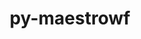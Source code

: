 ---
title: "py-maestrowf"
layout: cache
categories: [package, develop]
meta: {"versions": ["1.1.7dev0", "1.1.8"], "compilers": ["gcc@=7.5.0"], "oss": ["ubuntu18.04"], "platforms": ["linux"], "targets": ["x86_64", "x86_64_v3"], "stacks": ["radiuss", "root"], "num_specs": 101, "num_specs_by_stack": {"radiuss": 101, "root": 101}}
spec_details: [{"hash": "36kmv4z5hxsffrk4uzkssqdb6clzkiin", "compiler": "gcc@=7.5.0", "versions": ["1.1.7dev0"], "os": "ubuntu18.04", "platform": "linux", "target": "x86_64", "variants": [], "stacks": ["radiuss", "root"], "size": "-", "tarball": "https://binaries.spack.io/develop/build_cache/linux-ubuntu18.04-x86_64/gcc-7.5.0/py-maestrowf-1.1.7dev0/linux-ubuntu18.04-x86_64-gcc-7.5.0-py-maestrowf-1.1.7dev0-36kmv4z5hxsffrk4uzkssqdb6clzkiin.spack"}, {"hash": "2nasxor37c6edmbygbiit7f65bsb6zyd", "compiler": "gcc@=7.5.0", "versions": ["1.1.7dev0"], "os": "ubuntu18.04", "platform": "linux", "target": "x86_64", "variants": [], "stacks": ["radiuss", "root"], "size": "-", "tarball": "https://binaries.spack.io/develop/build_cache/linux-ubuntu18.04-x86_64/gcc-7.5.0/py-maestrowf-1.1.7dev0/linux-ubuntu18.04-x86_64-gcc-7.5.0-py-maestrowf-1.1.7dev0-2nasxor37c6edmbygbiit7f65bsb6zyd.spack"}, {"hash": "capixd24ni2lcvjnve5slt2udagc2vso", "compiler": "gcc@=7.5.0", "versions": ["1.1.7dev0"], "os": "ubuntu18.04", "platform": "linux", "target": "x86_64", "variants": [], "stacks": ["radiuss", "root"], "size": "-", "tarball": "https://binaries.spack.io/develop/build_cache/linux-ubuntu18.04-x86_64/gcc-7.5.0/py-maestrowf-1.1.7dev0/linux-ubuntu18.04-x86_64-gcc-7.5.0-py-maestrowf-1.1.7dev0-capixd24ni2lcvjnve5slt2udagc2vso.spack"}, {"hash": "6h7g2zfzfdrwrhvvhyjtff7vv2aosjvt", "compiler": "gcc@=7.5.0", "versions": ["1.1.7dev0"], "os": "ubuntu18.04", "platform": "linux", "target": "x86_64", "variants": [], "stacks": ["radiuss", "root"], "size": "-", "tarball": "https://binaries.spack.io/develop/build_cache/linux-ubuntu18.04-x86_64/gcc-7.5.0/py-maestrowf-1.1.7dev0/linux-ubuntu18.04-x86_64-gcc-7.5.0-py-maestrowf-1.1.7dev0-6h7g2zfzfdrwrhvvhyjtff7vv2aosjvt.spack"}, {"hash": "2zgvcscga62vhouri7bqjfbj5ox5cd3g", "compiler": "gcc@=7.5.0", "versions": ["1.1.8"], "os": "ubuntu18.04", "platform": "linux", "target": "x86_64", "variants": [], "stacks": ["radiuss", "root"], "size": "-", "tarball": "https://binaries.spack.io/develop/build_cache/linux-ubuntu18.04-x86_64/gcc-7.5.0/py-maestrowf-1.1.8/linux-ubuntu18.04-x86_64-gcc-7.5.0-py-maestrowf-1.1.8-2zgvcscga62vhouri7bqjfbj5ox5cd3g.spack"}, {"hash": "5dptktv553e5nyc7y4h2u2263isahjkq", "compiler": "gcc@=7.5.0", "versions": ["1.1.7dev0"], "os": "ubuntu18.04", "platform": "linux", "target": "x86_64", "variants": [], "stacks": ["radiuss", "root"], "size": "-", "tarball": "https://binaries.spack.io/develop/build_cache/linux-ubuntu18.04-x86_64/gcc-7.5.0/py-maestrowf-1.1.7dev0/linux-ubuntu18.04-x86_64-gcc-7.5.0-py-maestrowf-1.1.7dev0-5dptktv553e5nyc7y4h2u2263isahjkq.spack"}, {"hash": "wjfngikmmaljfd2yw37kscs3qettk3pe", "compiler": "gcc@=7.5.0", "versions": ["1.1.7dev0"], "os": "ubuntu18.04", "platform": "linux", "target": "x86_64", "variants": [], "stacks": ["radiuss", "root"], "size": "-", "tarball": "https://binaries.spack.io/develop/build_cache/linux-ubuntu18.04-x86_64/gcc-7.5.0/py-maestrowf-1.1.7dev0/linux-ubuntu18.04-x86_64-gcc-7.5.0-py-maestrowf-1.1.7dev0-wjfngikmmaljfd2yw37kscs3qettk3pe.spack"}, {"hash": "7tx76avdt5lhxmnvdy2ful3niil4r4uv", "compiler": "gcc@=7.5.0", "versions": ["1.1.8"], "os": "ubuntu18.04", "platform": "linux", "target": "x86_64", "variants": ["build_system=python_pip"], "stacks": ["radiuss", "root"], "size": "-", "tarball": "https://binaries.spack.io/develop/build_cache/linux-ubuntu18.04-x86_64/gcc-7.5.0/py-maestrowf-1.1.8/linux-ubuntu18.04-x86_64-gcc-7.5.0-py-maestrowf-1.1.8-7tx76avdt5lhxmnvdy2ful3niil4r4uv.spack"}, {"hash": "zvynqtikkmrwcmxe2zq2nnmcjuhbplsb", "compiler": "gcc@=7.5.0", "versions": ["1.1.8"], "os": "ubuntu18.04", "platform": "linux", "target": "x86_64", "variants": [], "stacks": ["radiuss", "root"], "size": "-", "tarball": "https://binaries.spack.io/develop/build_cache/linux-ubuntu18.04-x86_64/gcc-7.5.0/py-maestrowf-1.1.8/linux-ubuntu18.04-x86_64-gcc-7.5.0-py-maestrowf-1.1.8-zvynqtikkmrwcmxe2zq2nnmcjuhbplsb.spack"}, {"hash": "47hh3pkgqagyskf43x5bn72p45rgvhu6", "compiler": "gcc@=7.5.0", "versions": ["1.1.7dev0"], "os": "ubuntu18.04", "platform": "linux", "target": "x86_64", "variants": [], "stacks": ["radiuss", "root"], "size": "-", "tarball": "https://binaries.spack.io/develop/build_cache/linux-ubuntu18.04-x86_64/gcc-7.5.0/py-maestrowf-1.1.7dev0/linux-ubuntu18.04-x86_64-gcc-7.5.0-py-maestrowf-1.1.7dev0-47hh3pkgqagyskf43x5bn72p45rgvhu6.spack"}, {"hash": "5wpq5a7xca4bmcgyzi4inma4ifr5q6do", "compiler": "gcc@=7.5.0", "versions": ["1.1.7dev0"], "os": "ubuntu18.04", "platform": "linux", "target": "x86_64", "variants": [], "stacks": ["radiuss", "root"], "size": "-", "tarball": "https://binaries.spack.io/develop/build_cache/linux-ubuntu18.04-x86_64/gcc-7.5.0/py-maestrowf-1.1.7dev0/linux-ubuntu18.04-x86_64-gcc-7.5.0-py-maestrowf-1.1.7dev0-5wpq5a7xca4bmcgyzi4inma4ifr5q6do.spack"}, {"hash": "acadouiipmju7ylqrgtjkc7st223h462", "compiler": "gcc@=7.5.0", "versions": ["1.1.7dev0"], "os": "ubuntu18.04", "platform": "linux", "target": "x86_64", "variants": [], "stacks": ["radiuss", "root"], "size": "-", "tarball": "https://binaries.spack.io/develop/build_cache/linux-ubuntu18.04-x86_64/gcc-7.5.0/py-maestrowf-1.1.7dev0/linux-ubuntu18.04-x86_64-gcc-7.5.0-py-maestrowf-1.1.7dev0-acadouiipmju7ylqrgtjkc7st223h462.spack"}, {"hash": "bb4db3lkmfoqbxornrbdyaliovnk7qpo", "compiler": "gcc@=7.5.0", "versions": ["1.1.7dev0"], "os": "ubuntu18.04", "platform": "linux", "target": "x86_64", "variants": [], "stacks": ["radiuss", "root"], "size": "-", "tarball": "https://binaries.spack.io/develop/build_cache/linux-ubuntu18.04-x86_64/gcc-7.5.0/py-maestrowf-1.1.7dev0/linux-ubuntu18.04-x86_64-gcc-7.5.0-py-maestrowf-1.1.7dev0-bb4db3lkmfoqbxornrbdyaliovnk7qpo.spack"}, {"hash": "p4wvxqtos4js2ffx6tc6w4gyjel23cxn", "compiler": "gcc@=7.5.0", "versions": ["1.1.7dev0"], "os": "ubuntu18.04", "platform": "linux", "target": "x86_64", "variants": [], "stacks": ["radiuss", "root"], "size": "-", "tarball": "https://binaries.spack.io/develop/build_cache/linux-ubuntu18.04-x86_64/gcc-7.5.0/py-maestrowf-1.1.7dev0/linux-ubuntu18.04-x86_64-gcc-7.5.0-py-maestrowf-1.1.7dev0-p4wvxqtos4js2ffx6tc6w4gyjel23cxn.spack"}, {"hash": "b54kv6xantba6n6v56i2gwiwejgsgcyq", "compiler": "gcc@=7.5.0", "versions": ["1.1.7dev0"], "os": "ubuntu18.04", "platform": "linux", "target": "x86_64", "variants": [], "stacks": ["radiuss", "root"], "size": "-", "tarball": "https://binaries.spack.io/develop/build_cache/linux-ubuntu18.04-x86_64/gcc-7.5.0/py-maestrowf-1.1.7dev0/linux-ubuntu18.04-x86_64-gcc-7.5.0-py-maestrowf-1.1.7dev0-b54kv6xantba6n6v56i2gwiwejgsgcyq.spack"}, {"hash": "ehnaub5edrirszqdln4nxurphfextwnt", "compiler": "gcc@=7.5.0", "versions": ["1.1.7dev0"], "os": "ubuntu18.04", "platform": "linux", "target": "x86_64", "variants": [], "stacks": ["radiuss", "root"], "size": "-", "tarball": "https://binaries.spack.io/develop/build_cache/linux-ubuntu18.04-x86_64/gcc-7.5.0/py-maestrowf-1.1.7dev0/linux-ubuntu18.04-x86_64-gcc-7.5.0-py-maestrowf-1.1.7dev0-ehnaub5edrirszqdln4nxurphfextwnt.spack"}, {"hash": "t3xnuenv5ym2nv2wmqwo7r7lcsmsqdpr", "compiler": "gcc@=7.5.0", "versions": ["1.1.7dev0"], "os": "ubuntu18.04", "platform": "linux", "target": "x86_64", "variants": [], "stacks": ["radiuss", "root"], "size": "-", "tarball": "https://binaries.spack.io/develop/build_cache/linux-ubuntu18.04-x86_64/gcc-7.5.0/py-maestrowf-1.1.7dev0/linux-ubuntu18.04-x86_64-gcc-7.5.0-py-maestrowf-1.1.7dev0-t3xnuenv5ym2nv2wmqwo7r7lcsmsqdpr.spack"}, {"hash": "3twhrey2h4kslaudmlyndktui4k2cdpx", "compiler": "gcc@=7.5.0", "versions": ["1.1.7dev0"], "os": "ubuntu18.04", "platform": "linux", "target": "x86_64", "variants": [], "stacks": ["radiuss", "root"], "size": "-", "tarball": "https://binaries.spack.io/develop/build_cache/linux-ubuntu18.04-x86_64/gcc-7.5.0/py-maestrowf-1.1.7dev0/linux-ubuntu18.04-x86_64-gcc-7.5.0-py-maestrowf-1.1.7dev0-3twhrey2h4kslaudmlyndktui4k2cdpx.spack"}, {"hash": "wta4zpznycwluvw636xyqbnaulsw3mbn", "compiler": "gcc@=7.5.0", "versions": ["1.1.7dev0"], "os": "ubuntu18.04", "platform": "linux", "target": "x86_64", "variants": [], "stacks": ["radiuss", "root"], "size": "-", "tarball": "https://binaries.spack.io/develop/build_cache/linux-ubuntu18.04-x86_64/gcc-7.5.0/py-maestrowf-1.1.7dev0/linux-ubuntu18.04-x86_64-gcc-7.5.0-py-maestrowf-1.1.7dev0-wta4zpznycwluvw636xyqbnaulsw3mbn.spack"}, {"hash": "d6nouzacj4zpfieun2mk76qogn3phffy", "compiler": "gcc@=7.5.0", "versions": ["1.1.7dev0"], "os": "ubuntu18.04", "platform": "linux", "target": "x86_64", "variants": [], "stacks": ["radiuss", "root"], "size": "-", "tarball": "https://binaries.spack.io/develop/build_cache/linux-ubuntu18.04-x86_64/gcc-7.5.0/py-maestrowf-1.1.7dev0/linux-ubuntu18.04-x86_64-gcc-7.5.0-py-maestrowf-1.1.7dev0-d6nouzacj4zpfieun2mk76qogn3phffy.spack"}, {"hash": "ty65bey7xcbqsoo5nl4ddutx355bgihn", "compiler": "gcc@=7.5.0", "versions": ["1.1.7dev0"], "os": "ubuntu18.04", "platform": "linux", "target": "x86_64", "variants": [], "stacks": ["radiuss", "root"], "size": "-", "tarball": "https://binaries.spack.io/develop/build_cache/linux-ubuntu18.04-x86_64/gcc-7.5.0/py-maestrowf-1.1.7dev0/linux-ubuntu18.04-x86_64-gcc-7.5.0-py-maestrowf-1.1.7dev0-ty65bey7xcbqsoo5nl4ddutx355bgihn.spack"}, {"hash": "i6vjjbc2bicr52q6kh2rdzolqvvqbfvm", "compiler": "gcc@=7.5.0", "versions": ["1.1.7dev0"], "os": "ubuntu18.04", "platform": "linux", "target": "x86_64", "variants": [], "stacks": ["radiuss", "root"], "size": "-", "tarball": "https://binaries.spack.io/develop/build_cache/linux-ubuntu18.04-x86_64/gcc-7.5.0/py-maestrowf-1.1.7dev0/linux-ubuntu18.04-x86_64-gcc-7.5.0-py-maestrowf-1.1.7dev0-i6vjjbc2bicr52q6kh2rdzolqvvqbfvm.spack"}, {"hash": "tkpogp4dhkl7nif2dxjigcix3qmuhcfy", "compiler": "gcc@=7.5.0", "versions": ["1.1.7dev0"], "os": "ubuntu18.04", "platform": "linux", "target": "x86_64", "variants": ["build_system=python_pip"], "stacks": ["radiuss", "root"], "size": "-", "tarball": "https://binaries.spack.io/develop/build_cache/linux-ubuntu18.04-x86_64/gcc-7.5.0/py-maestrowf-1.1.7dev0/linux-ubuntu18.04-x86_64-gcc-7.5.0-py-maestrowf-1.1.7dev0-tkpogp4dhkl7nif2dxjigcix3qmuhcfy.spack"}, {"hash": "k4na3ds4okqswj6fba2n5mpe7jmbyxwk", "compiler": "gcc@=7.5.0", "versions": ["1.1.7dev0"], "os": "ubuntu18.04", "platform": "linux", "target": "x86_64", "variants": [], "stacks": ["radiuss", "root"], "size": "-", "tarball": "https://binaries.spack.io/develop/build_cache/linux-ubuntu18.04-x86_64/gcc-7.5.0/py-maestrowf-1.1.7dev0/linux-ubuntu18.04-x86_64-gcc-7.5.0-py-maestrowf-1.1.7dev0-k4na3ds4okqswj6fba2n5mpe7jmbyxwk.spack"}, {"hash": "gzsxct2nhy77jrl7yrrm3hywwyd42a36", "compiler": "gcc@=7.5.0", "versions": ["1.1.7dev0"], "os": "ubuntu18.04", "platform": "linux", "target": "x86_64", "variants": ["build_system=python_pip"], "stacks": ["radiuss", "root"], "size": "-", "tarball": "https://binaries.spack.io/develop/build_cache/linux-ubuntu18.04-x86_64/gcc-7.5.0/py-maestrowf-1.1.7dev0/linux-ubuntu18.04-x86_64-gcc-7.5.0-py-maestrowf-1.1.7dev0-gzsxct2nhy77jrl7yrrm3hywwyd42a36.spack"}, {"hash": "t4mz6ndctyliukoj4vmxnskrzgoyvj7i", "compiler": "gcc@=7.5.0", "versions": ["1.1.7dev0"], "os": "ubuntu18.04", "platform": "linux", "target": "x86_64", "variants": ["build_system=python_pip"], "stacks": ["radiuss", "root"], "size": "-", "tarball": "https://binaries.spack.io/develop/build_cache/linux-ubuntu18.04-x86_64/gcc-7.5.0/py-maestrowf-1.1.7dev0/linux-ubuntu18.04-x86_64-gcc-7.5.0-py-maestrowf-1.1.7dev0-t4mz6ndctyliukoj4vmxnskrzgoyvj7i.spack"}, {"hash": "dujad7cwwk4ac4znquadqyrinndhachp", "compiler": "gcc@=7.5.0", "versions": ["1.1.7dev0"], "os": "ubuntu18.04", "platform": "linux", "target": "x86_64", "variants": [], "stacks": ["radiuss", "root"], "size": "-", "tarball": "https://binaries.spack.io/develop/build_cache/linux-ubuntu18.04-x86_64/gcc-7.5.0/py-maestrowf-1.1.7dev0/linux-ubuntu18.04-x86_64-gcc-7.5.0-py-maestrowf-1.1.7dev0-dujad7cwwk4ac4znquadqyrinndhachp.spack"}, {"hash": "lx7evvbf6tm6rybsarqgd27ftjlf7s6v", "compiler": "gcc@=7.5.0", "versions": ["1.1.7dev0"], "os": "ubuntu18.04", "platform": "linux", "target": "x86_64", "variants": [], "stacks": ["radiuss", "root"], "size": "-", "tarball": "https://binaries.spack.io/develop/build_cache/linux-ubuntu18.04-x86_64/gcc-7.5.0/py-maestrowf-1.1.7dev0/linux-ubuntu18.04-x86_64-gcc-7.5.0-py-maestrowf-1.1.7dev0-lx7evvbf6tm6rybsarqgd27ftjlf7s6v.spack"}, {"hash": "v7p4aq6yeoxy3tg7a4xdbhnwsa2yd4uo", "compiler": "gcc@=7.5.0", "versions": ["1.1.7dev0"], "os": "ubuntu18.04", "platform": "linux", "target": "x86_64", "variants": [], "stacks": ["radiuss", "root"], "size": "-", "tarball": "https://binaries.spack.io/develop/build_cache/linux-ubuntu18.04-x86_64/gcc-7.5.0/py-maestrowf-1.1.7dev0/linux-ubuntu18.04-x86_64-gcc-7.5.0-py-maestrowf-1.1.7dev0-v7p4aq6yeoxy3tg7a4xdbhnwsa2yd4uo.spack"}, {"hash": "ftcratlvf6ilnrlydkkyvd54bs3tc4n3", "compiler": "gcc@=7.5.0", "versions": ["1.1.7dev0"], "os": "ubuntu18.04", "platform": "linux", "target": "x86_64", "variants": [], "stacks": ["radiuss", "root"], "size": "-", "tarball": "https://binaries.spack.io/develop/build_cache/linux-ubuntu18.04-x86_64/gcc-7.5.0/py-maestrowf-1.1.7dev0/linux-ubuntu18.04-x86_64-gcc-7.5.0-py-maestrowf-1.1.7dev0-ftcratlvf6ilnrlydkkyvd54bs3tc4n3.spack"}, {"hash": "sswn2tdi7glnkpxy6qfv3wuogbrys2ub", "compiler": "gcc@=7.5.0", "versions": ["1.1.7dev0"], "os": "ubuntu18.04", "platform": "linux", "target": "x86_64", "variants": [], "stacks": ["radiuss", "root"], "size": "-", "tarball": "https://binaries.spack.io/develop/build_cache/linux-ubuntu18.04-x86_64/gcc-7.5.0/py-maestrowf-1.1.7dev0/linux-ubuntu18.04-x86_64-gcc-7.5.0-py-maestrowf-1.1.7dev0-sswn2tdi7glnkpxy6qfv3wuogbrys2ub.spack"}, {"hash": "ld62iklzq7xeylx2fmwostig6rjep2jg", "compiler": "gcc@=7.5.0", "versions": ["1.1.7dev0"], "os": "ubuntu18.04", "platform": "linux", "target": "x86_64", "variants": [], "stacks": ["radiuss", "root"], "size": "-", "tarball": "https://binaries.spack.io/develop/build_cache/linux-ubuntu18.04-x86_64/gcc-7.5.0/py-maestrowf-1.1.7dev0/linux-ubuntu18.04-x86_64-gcc-7.5.0-py-maestrowf-1.1.7dev0-ld62iklzq7xeylx2fmwostig6rjep2jg.spack"}, {"hash": "2ijreu2pig767qdddegdfj3iko7mjsuj", "compiler": "gcc@=7.5.0", "versions": ["1.1.8"], "os": "ubuntu18.04", "platform": "linux", "target": "x86_64", "variants": [], "stacks": ["radiuss", "root"], "size": "-", "tarball": "https://binaries.spack.io/develop/build_cache/linux-ubuntu18.04-x86_64/gcc-7.5.0/py-maestrowf-1.1.8/linux-ubuntu18.04-x86_64-gcc-7.5.0-py-maestrowf-1.1.8-2ijreu2pig767qdddegdfj3iko7mjsuj.spack"}, {"hash": "hlhtm46xkrlvn7gcfo4ke6h24smwwusk", "compiler": "gcc@=7.5.0", "versions": ["1.1.7dev0"], "os": "ubuntu18.04", "platform": "linux", "target": "x86_64", "variants": [], "stacks": ["radiuss", "root"], "size": "-", "tarball": "https://binaries.spack.io/develop/build_cache/linux-ubuntu18.04-x86_64/gcc-7.5.0/py-maestrowf-1.1.7dev0/linux-ubuntu18.04-x86_64-gcc-7.5.0-py-maestrowf-1.1.7dev0-hlhtm46xkrlvn7gcfo4ke6h24smwwusk.spack"}, {"hash": "yatwozlqqhflclwc2c6rukncllvqa57e", "compiler": "gcc@=7.5.0", "versions": ["1.1.7dev0"], "os": "ubuntu18.04", "platform": "linux", "target": "x86_64", "variants": [], "stacks": ["radiuss", "root"], "size": "-", "tarball": "https://binaries.spack.io/develop/build_cache/linux-ubuntu18.04-x86_64/gcc-7.5.0/py-maestrowf-1.1.7dev0/linux-ubuntu18.04-x86_64-gcc-7.5.0-py-maestrowf-1.1.7dev0-yatwozlqqhflclwc2c6rukncllvqa57e.spack"}, {"hash": "fgwyo7ki2cqs2koqx5ylfcwaokyv7r3e", "compiler": "gcc@=7.5.0", "versions": ["1.1.7dev0"], "os": "ubuntu18.04", "platform": "linux", "target": "x86_64", "variants": [], "stacks": ["radiuss", "root"], "size": "-", "tarball": "https://binaries.spack.io/develop/build_cache/linux-ubuntu18.04-x86_64/gcc-7.5.0/py-maestrowf-1.1.7dev0/linux-ubuntu18.04-x86_64-gcc-7.5.0-py-maestrowf-1.1.7dev0-fgwyo7ki2cqs2koqx5ylfcwaokyv7r3e.spack"}, {"hash": "2tvhi3cwrfmizujef5anesgp754aosum", "compiler": "gcc@=7.5.0", "versions": ["1.1.8"], "os": "ubuntu18.04", "platform": "linux", "target": "x86_64", "variants": [], "stacks": ["radiuss", "root"], "size": "-", "tarball": "https://binaries.spack.io/develop/build_cache/linux-ubuntu18.04-x86_64/gcc-7.5.0/py-maestrowf-1.1.8/linux-ubuntu18.04-x86_64-gcc-7.5.0-py-maestrowf-1.1.8-2tvhi3cwrfmizujef5anesgp754aosum.spack"}, {"hash": "pnczscshzhdbz5herx6gkdmofbuq3dlc", "compiler": "gcc@=7.5.0", "versions": ["1.1.7dev0"], "os": "ubuntu18.04", "platform": "linux", "target": "x86_64", "variants": [], "stacks": ["radiuss", "root"], "size": "-", "tarball": "https://binaries.spack.io/develop/build_cache/linux-ubuntu18.04-x86_64/gcc-7.5.0/py-maestrowf-1.1.7dev0/linux-ubuntu18.04-x86_64-gcc-7.5.0-py-maestrowf-1.1.7dev0-pnczscshzhdbz5herx6gkdmofbuq3dlc.spack"}, {"hash": "2xtho7miad4aljk5v46nj6ea43n4ewss", "compiler": "gcc@=7.5.0", "versions": ["1.1.8"], "os": "ubuntu18.04", "platform": "linux", "target": "x86_64", "variants": [], "stacks": ["radiuss", "root"], "size": "-", "tarball": "https://binaries.spack.io/develop/build_cache/linux-ubuntu18.04-x86_64/gcc-7.5.0/py-maestrowf-1.1.8/linux-ubuntu18.04-x86_64-gcc-7.5.0-py-maestrowf-1.1.8-2xtho7miad4aljk5v46nj6ea43n4ewss.spack"}, {"hash": "kvmuqgfdo5zy74z2g7bjyavzjnizyjl2", "compiler": "gcc@=7.5.0", "versions": ["1.1.7dev0"], "os": "ubuntu18.04", "platform": "linux", "target": "x86_64", "variants": ["build_system=python_pip"], "stacks": ["radiuss", "root"], "size": "-", "tarball": "https://binaries.spack.io/develop/build_cache/linux-ubuntu18.04-x86_64/gcc-7.5.0/py-maestrowf-1.1.7dev0/linux-ubuntu18.04-x86_64-gcc-7.5.0-py-maestrowf-1.1.7dev0-kvmuqgfdo5zy74z2g7bjyavzjnizyjl2.spack"}, {"hash": "u7iszrwme7aa6ape3ovnqswsroissbzp", "compiler": "gcc@=7.5.0", "versions": ["1.1.7dev0"], "os": "ubuntu18.04", "platform": "linux", "target": "x86_64", "variants": ["build_system=python_pip"], "stacks": ["radiuss", "root"], "size": "-", "tarball": "https://binaries.spack.io/develop/build_cache/linux-ubuntu18.04-x86_64/gcc-7.5.0/py-maestrowf-1.1.7dev0/linux-ubuntu18.04-x86_64-gcc-7.5.0-py-maestrowf-1.1.7dev0-u7iszrwme7aa6ape3ovnqswsroissbzp.spack"}, {"hash": "jdxqrv6rxsewidfvnpfmpq5ekar76bfj", "compiler": "gcc@=7.5.0", "versions": ["1.1.7dev0"], "os": "ubuntu18.04", "platform": "linux", "target": "x86_64", "variants": ["build_system=python_pip"], "stacks": ["radiuss", "root"], "size": "-", "tarball": "https://binaries.spack.io/develop/build_cache/linux-ubuntu18.04-x86_64/gcc-7.5.0/py-maestrowf-1.1.7dev0/linux-ubuntu18.04-x86_64-gcc-7.5.0-py-maestrowf-1.1.7dev0-jdxqrv6rxsewidfvnpfmpq5ekar76bfj.spack"}, {"hash": "6lydfjklf22v64fsyofvmwhpi6g5wi5e", "compiler": "gcc@=7.5.0", "versions": ["1.1.8"], "os": "ubuntu18.04", "platform": "linux", "target": "x86_64", "variants": [], "stacks": ["radiuss", "root"], "size": "-", "tarball": "https://binaries.spack.io/develop/build_cache/linux-ubuntu18.04-x86_64/gcc-7.5.0/py-maestrowf-1.1.8/linux-ubuntu18.04-x86_64-gcc-7.5.0-py-maestrowf-1.1.8-6lydfjklf22v64fsyofvmwhpi6g5wi5e.spack"}, {"hash": "ntmcrpiar3tzuhwddku7zztkgpglsfuq", "compiler": "gcc@=7.5.0", "versions": ["1.1.7dev0"], "os": "ubuntu18.04", "platform": "linux", "target": "x86_64", "variants": [], "stacks": ["radiuss", "root"], "size": "-", "tarball": "https://binaries.spack.io/develop/build_cache/linux-ubuntu18.04-x86_64/gcc-7.5.0/py-maestrowf-1.1.7dev0/linux-ubuntu18.04-x86_64-gcc-7.5.0-py-maestrowf-1.1.7dev0-ntmcrpiar3tzuhwddku7zztkgpglsfuq.spack"}, {"hash": "oo5tuewwuha44guuf4c57hzzjypbvorl", "compiler": "gcc@=7.5.0", "versions": ["1.1.7dev0"], "os": "ubuntu18.04", "platform": "linux", "target": "x86_64", "variants": [], "stacks": ["radiuss", "root"], "size": "-", "tarball": "https://binaries.spack.io/develop/build_cache/linux-ubuntu18.04-x86_64/gcc-7.5.0/py-maestrowf-1.1.7dev0/linux-ubuntu18.04-x86_64-gcc-7.5.0-py-maestrowf-1.1.7dev0-oo5tuewwuha44guuf4c57hzzjypbvorl.spack"}, {"hash": "qcvtq6375owrov6uwka4xoqnstf3ligg", "compiler": "gcc@=7.5.0", "versions": ["1.1.8"], "os": "ubuntu18.04", "platform": "linux", "target": "x86_64", "variants": [], "stacks": ["radiuss", "root"], "size": "-", "tarball": "https://binaries.spack.io/develop/build_cache/linux-ubuntu18.04-x86_64/gcc-7.5.0/py-maestrowf-1.1.8/linux-ubuntu18.04-x86_64-gcc-7.5.0-py-maestrowf-1.1.8-qcvtq6375owrov6uwka4xoqnstf3ligg.spack"}, {"hash": "rqazlrrugczh4x3izocm2wylzapn3n6n", "compiler": "gcc@=7.5.0", "versions": ["1.1.8"], "os": "ubuntu18.04", "platform": "linux", "target": "x86_64", "variants": [], "stacks": ["radiuss", "root"], "size": "-", "tarball": "https://binaries.spack.io/develop/build_cache/linux-ubuntu18.04-x86_64/gcc-7.5.0/py-maestrowf-1.1.8/linux-ubuntu18.04-x86_64-gcc-7.5.0-py-maestrowf-1.1.8-rqazlrrugczh4x3izocm2wylzapn3n6n.spack"}, {"hash": "3qcrmrc6m3tzmf6nr5gg4zfeoe3ifqwr", "compiler": "gcc@=7.5.0", "versions": ["1.1.8"], "os": "ubuntu18.04", "platform": "linux", "target": "x86_64", "variants": [], "stacks": ["radiuss", "root"], "size": "-", "tarball": "https://binaries.spack.io/develop/build_cache/linux-ubuntu18.04-x86_64/gcc-7.5.0/py-maestrowf-1.1.8/linux-ubuntu18.04-x86_64-gcc-7.5.0-py-maestrowf-1.1.8-3qcrmrc6m3tzmf6nr5gg4zfeoe3ifqwr.spack"}, {"hash": "wvbizpbx6jram72mgf4rjtfa6ifwompy", "compiler": "gcc@=7.5.0", "versions": ["1.1.7dev0"], "os": "ubuntu18.04", "platform": "linux", "target": "x86_64", "variants": [], "stacks": ["radiuss", "root"], "size": "-", "tarball": "https://binaries.spack.io/develop/build_cache/linux-ubuntu18.04-x86_64/gcc-7.5.0/py-maestrowf-1.1.7dev0/linux-ubuntu18.04-x86_64-gcc-7.5.0-py-maestrowf-1.1.7dev0-wvbizpbx6jram72mgf4rjtfa6ifwompy.spack"}, {"hash": "ynotkwtwqifnuuvgc4n22g6wbzvvvmxa", "compiler": "gcc@=7.5.0", "versions": ["1.1.8"], "os": "ubuntu18.04", "platform": "linux", "target": "x86_64", "variants": [], "stacks": ["radiuss", "root"], "size": "-", "tarball": "https://binaries.spack.io/develop/build_cache/linux-ubuntu18.04-x86_64/gcc-7.5.0/py-maestrowf-1.1.8/linux-ubuntu18.04-x86_64-gcc-7.5.0-py-maestrowf-1.1.8-ynotkwtwqifnuuvgc4n22g6wbzvvvmxa.spack"}, {"hash": "ah4gesry3qqspplm76yyq2puzkxuer6e", "compiler": "gcc@=7.5.0", "versions": ["1.1.8"], "os": "ubuntu18.04", "platform": "linux", "target": "x86_64", "variants": [], "stacks": ["radiuss", "root"], "size": "-", "tarball": "https://binaries.spack.io/develop/build_cache/linux-ubuntu18.04-x86_64/gcc-7.5.0/py-maestrowf-1.1.8/linux-ubuntu18.04-x86_64-gcc-7.5.0-py-maestrowf-1.1.8-ah4gesry3qqspplm76yyq2puzkxuer6e.spack"}, {"hash": "7djvgdope7atmnlqnxb2obva6u556y4r", "compiler": "gcc@=7.5.0", "versions": ["1.1.8"], "os": "ubuntu18.04", "platform": "linux", "target": "x86_64", "variants": [], "stacks": ["radiuss", "root"], "size": "-", "tarball": "https://binaries.spack.io/develop/build_cache/linux-ubuntu18.04-x86_64/gcc-7.5.0/py-maestrowf-1.1.8/linux-ubuntu18.04-x86_64-gcc-7.5.0-py-maestrowf-1.1.8-7djvgdope7atmnlqnxb2obva6u556y4r.spack"}, {"hash": "i3mk6hlxqycboivajje4rh55mmmpqzgh", "compiler": "gcc@=7.5.0", "versions": ["1.1.8"], "os": "ubuntu18.04", "platform": "linux", "target": "x86_64", "variants": [], "stacks": ["radiuss", "root"], "size": "-", "tarball": "https://binaries.spack.io/develop/build_cache/linux-ubuntu18.04-x86_64/gcc-7.5.0/py-maestrowf-1.1.8/linux-ubuntu18.04-x86_64-gcc-7.5.0-py-maestrowf-1.1.8-i3mk6hlxqycboivajje4rh55mmmpqzgh.spack"}, {"hash": "w42mrrkckv44rl5w3jtm27vpjxebpxa3", "compiler": "gcc@=7.5.0", "versions": ["1.1.8"], "os": "ubuntu18.04", "platform": "linux", "target": "x86_64", "variants": [], "stacks": ["radiuss", "root"], "size": "-", "tarball": "https://binaries.spack.io/develop/build_cache/linux-ubuntu18.04-x86_64/gcc-7.5.0/py-maestrowf-1.1.8/linux-ubuntu18.04-x86_64-gcc-7.5.0-py-maestrowf-1.1.8-w42mrrkckv44rl5w3jtm27vpjxebpxa3.spack"}, {"hash": "bymvlcb76oxrpfysp4adxcq2dvv7acen", "compiler": "gcc@=7.5.0", "versions": ["1.1.8"], "os": "ubuntu18.04", "platform": "linux", "target": "x86_64", "variants": [], "stacks": ["radiuss", "root"], "size": "-", "tarball": "https://binaries.spack.io/develop/build_cache/linux-ubuntu18.04-x86_64/gcc-7.5.0/py-maestrowf-1.1.8/linux-ubuntu18.04-x86_64-gcc-7.5.0-py-maestrowf-1.1.8-bymvlcb76oxrpfysp4adxcq2dvv7acen.spack"}, {"hash": "qnqky4agoq6txpuoyfc37ncb6dekqt2f", "compiler": "gcc@=7.5.0", "versions": ["1.1.8"], "os": "ubuntu18.04", "platform": "linux", "target": "x86_64", "variants": [], "stacks": ["radiuss", "root"], "size": "-", "tarball": "https://binaries.spack.io/develop/build_cache/linux-ubuntu18.04-x86_64/gcc-7.5.0/py-maestrowf-1.1.8/linux-ubuntu18.04-x86_64-gcc-7.5.0-py-maestrowf-1.1.8-qnqky4agoq6txpuoyfc37ncb6dekqt2f.spack"}, {"hash": "tnqjyakhc4mgckj35h4gfq37qetcrx2l", "compiler": "gcc@=7.5.0", "versions": ["1.1.8"], "os": "ubuntu18.04", "platform": "linux", "target": "x86_64", "variants": [], "stacks": ["radiuss", "root"], "size": "-", "tarball": "https://binaries.spack.io/develop/build_cache/linux-ubuntu18.04-x86_64/gcc-7.5.0/py-maestrowf-1.1.8/linux-ubuntu18.04-x86_64-gcc-7.5.0-py-maestrowf-1.1.8-tnqjyakhc4mgckj35h4gfq37qetcrx2l.spack"}, {"hash": "bxrziyxr6ezukiyrg2bfs3ooiiki5x7y", "compiler": "gcc@=7.5.0", "versions": ["1.1.8"], "os": "ubuntu18.04", "platform": "linux", "target": "x86_64", "variants": [], "stacks": ["radiuss", "root"], "size": "-", "tarball": "https://binaries.spack.io/develop/build_cache/linux-ubuntu18.04-x86_64/gcc-7.5.0/py-maestrowf-1.1.8/linux-ubuntu18.04-x86_64-gcc-7.5.0-py-maestrowf-1.1.8-bxrziyxr6ezukiyrg2bfs3ooiiki5x7y.spack"}, {"hash": "b65kzzjaylhg52tfgpp4go6nrhsfgdf3", "compiler": "gcc@=7.5.0", "versions": ["1.1.8"], "os": "ubuntu18.04", "platform": "linux", "target": "x86_64", "variants": [], "stacks": ["radiuss", "root"], "size": "-", "tarball": "https://binaries.spack.io/develop/build_cache/linux-ubuntu18.04-x86_64/gcc-7.5.0/py-maestrowf-1.1.8/linux-ubuntu18.04-x86_64-gcc-7.5.0-py-maestrowf-1.1.8-b65kzzjaylhg52tfgpp4go6nrhsfgdf3.spack"}, {"hash": "agyirnayyny7nqdepbteb2lcmhxqlaoa", "compiler": "gcc@=7.5.0", "versions": ["1.1.8"], "os": "ubuntu18.04", "platform": "linux", "target": "x86_64", "variants": [], "stacks": ["radiuss", "root"], "size": "-", "tarball": "https://binaries.spack.io/develop/build_cache/linux-ubuntu18.04-x86_64/gcc-7.5.0/py-maestrowf-1.1.8/linux-ubuntu18.04-x86_64-gcc-7.5.0-py-maestrowf-1.1.8-agyirnayyny7nqdepbteb2lcmhxqlaoa.spack"}, {"hash": "pwbylpskfl5nmw5dz47362aytz33muy4", "compiler": "gcc@=7.5.0", "versions": ["1.1.8"], "os": "ubuntu18.04", "platform": "linux", "target": "x86_64", "variants": [], "stacks": ["radiuss", "root"], "size": "-", "tarball": "https://binaries.spack.io/develop/build_cache/linux-ubuntu18.04-x86_64/gcc-7.5.0/py-maestrowf-1.1.8/linux-ubuntu18.04-x86_64-gcc-7.5.0-py-maestrowf-1.1.8-pwbylpskfl5nmw5dz47362aytz33muy4.spack"}, {"hash": "a2tii46gvd77ghuzjamxf25xwzmvlpad", "compiler": "gcc@=7.5.0", "versions": ["1.1.8"], "os": "ubuntu18.04", "platform": "linux", "target": "x86_64", "variants": [], "stacks": ["radiuss", "root"], "size": "-", "tarball": "https://binaries.spack.io/develop/build_cache/linux-ubuntu18.04-x86_64/gcc-7.5.0/py-maestrowf-1.1.8/linux-ubuntu18.04-x86_64-gcc-7.5.0-py-maestrowf-1.1.8-a2tii46gvd77ghuzjamxf25xwzmvlpad.spack"}, {"hash": "bsfpupslp4bblsfuxp7oufh4nqe7hfln", "compiler": "gcc@=7.5.0", "versions": ["1.1.8"], "os": "ubuntu18.04", "platform": "linux", "target": "x86_64", "variants": [], "stacks": ["radiuss", "root"], "size": "-", "tarball": "https://binaries.spack.io/develop/build_cache/linux-ubuntu18.04-x86_64/gcc-7.5.0/py-maestrowf-1.1.8/linux-ubuntu18.04-x86_64-gcc-7.5.0-py-maestrowf-1.1.8-bsfpupslp4bblsfuxp7oufh4nqe7hfln.spack"}, {"hash": "zd53lqapdyjxp4y7zel6nqvq54i4c5tv", "compiler": "gcc@=7.5.0", "versions": ["1.1.8"], "os": "ubuntu18.04", "platform": "linux", "target": "x86_64", "variants": [], "stacks": ["radiuss", "root"], "size": "-", "tarball": "https://binaries.spack.io/develop/build_cache/linux-ubuntu18.04-x86_64/gcc-7.5.0/py-maestrowf-1.1.8/linux-ubuntu18.04-x86_64-gcc-7.5.0-py-maestrowf-1.1.8-zd53lqapdyjxp4y7zel6nqvq54i4c5tv.spack"}, {"hash": "ejg2ezd2o2mxwm3kfbv6a4xmvl6hkg3u", "compiler": "gcc@=7.5.0", "versions": ["1.1.8"], "os": "ubuntu18.04", "platform": "linux", "target": "x86_64", "variants": [], "stacks": ["radiuss", "root"], "size": "-", "tarball": "https://binaries.spack.io/develop/build_cache/linux-ubuntu18.04-x86_64/gcc-7.5.0/py-maestrowf-1.1.8/linux-ubuntu18.04-x86_64-gcc-7.5.0-py-maestrowf-1.1.8-ejg2ezd2o2mxwm3kfbv6a4xmvl6hkg3u.spack"}, {"hash": "n7m5hgki6rkulw7hmudjy5idakegyvmv", "compiler": "gcc@=7.5.0", "versions": ["1.1.8"], "os": "ubuntu18.04", "platform": "linux", "target": "x86_64", "variants": ["build_system=python_pip"], "stacks": ["radiuss", "root"], "size": "-", "tarball": "https://binaries.spack.io/develop/build_cache/linux-ubuntu18.04-x86_64/gcc-7.5.0/py-maestrowf-1.1.8/linux-ubuntu18.04-x86_64-gcc-7.5.0-py-maestrowf-1.1.8-n7m5hgki6rkulw7hmudjy5idakegyvmv.spack"}, {"hash": "wqhibkvinj45mnrfntiih4pk7h7zenlb", "compiler": "gcc@=7.5.0", "versions": ["1.1.8"], "os": "ubuntu18.04", "platform": "linux", "target": "x86_64", "variants": [], "stacks": ["radiuss", "root"], "size": "-", "tarball": "https://binaries.spack.io/develop/build_cache/linux-ubuntu18.04-x86_64/gcc-7.5.0/py-maestrowf-1.1.8/linux-ubuntu18.04-x86_64-gcc-7.5.0-py-maestrowf-1.1.8-wqhibkvinj45mnrfntiih4pk7h7zenlb.spack"}, {"hash": "p6fx7jr46h34x2tnu373voh3nuzwebbk", "compiler": "gcc@=7.5.0", "versions": ["1.1.8"], "os": "ubuntu18.04", "platform": "linux", "target": "x86_64", "variants": ["build_system=python_pip"], "stacks": ["radiuss", "root"], "size": "-", "tarball": "https://binaries.spack.io/develop/build_cache/linux-ubuntu18.04-x86_64/gcc-7.5.0/py-maestrowf-1.1.8/linux-ubuntu18.04-x86_64-gcc-7.5.0-py-maestrowf-1.1.8-p6fx7jr46h34x2tnu373voh3nuzwebbk.spack"}, {"hash": "gvgch5gos6c73pd3gtuqbenw2diaczq7", "compiler": "gcc@=7.5.0", "versions": ["1.1.8"], "os": "ubuntu18.04", "platform": "linux", "target": "x86_64", "variants": [], "stacks": ["radiuss", "root"], "size": "-", "tarball": "https://binaries.spack.io/develop/build_cache/linux-ubuntu18.04-x86_64/gcc-7.5.0/py-maestrowf-1.1.8/linux-ubuntu18.04-x86_64-gcc-7.5.0-py-maestrowf-1.1.8-gvgch5gos6c73pd3gtuqbenw2diaczq7.spack"}, {"hash": "sh6d3irspdjiklyifjtllmoe7wp36b2d", "compiler": "gcc@=7.5.0", "versions": ["1.1.8"], "os": "ubuntu18.04", "platform": "linux", "target": "x86_64", "variants": [], "stacks": ["radiuss", "root"], "size": "-", "tarball": "https://binaries.spack.io/develop/build_cache/linux-ubuntu18.04-x86_64/gcc-7.5.0/py-maestrowf-1.1.8/linux-ubuntu18.04-x86_64-gcc-7.5.0-py-maestrowf-1.1.8-sh6d3irspdjiklyifjtllmoe7wp36b2d.spack"}, {"hash": "vjzareh3ajb54ne3d4lzxi67zkvgc4dr", "compiler": "gcc@=7.5.0", "versions": ["1.1.8"], "os": "ubuntu18.04", "platform": "linux", "target": "x86_64", "variants": [], "stacks": ["radiuss", "root"], "size": "-", "tarball": "https://binaries.spack.io/develop/build_cache/linux-ubuntu18.04-x86_64/gcc-7.5.0/py-maestrowf-1.1.8/linux-ubuntu18.04-x86_64-gcc-7.5.0-py-maestrowf-1.1.8-vjzareh3ajb54ne3d4lzxi67zkvgc4dr.spack"}, {"hash": "nid2azztx6jvcshzxpcrkpruop23mour", "compiler": "gcc@=7.5.0", "versions": ["1.1.8"], "os": "ubuntu18.04", "platform": "linux", "target": "x86_64", "variants": [], "stacks": ["radiuss", "root"], "size": "-", "tarball": "https://binaries.spack.io/develop/build_cache/linux-ubuntu18.04-x86_64/gcc-7.5.0/py-maestrowf-1.1.8/linux-ubuntu18.04-x86_64-gcc-7.5.0-py-maestrowf-1.1.8-nid2azztx6jvcshzxpcrkpruop23mour.spack"}, {"hash": "d4dvfdqzs5hpsjm7bax6mnl4wmztx6lr", "compiler": "gcc@=7.5.0", "versions": ["1.1.8"], "os": "ubuntu18.04", "platform": "linux", "target": "x86_64", "variants": [], "stacks": ["radiuss", "root"], "size": "-", "tarball": "https://binaries.spack.io/develop/build_cache/linux-ubuntu18.04-x86_64/gcc-7.5.0/py-maestrowf-1.1.8/linux-ubuntu18.04-x86_64-gcc-7.5.0-py-maestrowf-1.1.8-d4dvfdqzs5hpsjm7bax6mnl4wmztx6lr.spack"}, {"hash": "rti6uyjmd5iqmqitwi2imzgsfa4lfkgs", "compiler": "gcc@=7.5.0", "versions": ["1.1.8"], "os": "ubuntu18.04", "platform": "linux", "target": "x86_64", "variants": ["build_system=python_pip"], "stacks": ["radiuss", "root"], "size": "-", "tarball": "https://binaries.spack.io/develop/build_cache/linux-ubuntu18.04-x86_64/gcc-7.5.0/py-maestrowf-1.1.8/linux-ubuntu18.04-x86_64-gcc-7.5.0-py-maestrowf-1.1.8-rti6uyjmd5iqmqitwi2imzgsfa4lfkgs.spack"}, {"hash": "ph6jcu54gcxktsrrpidede7bdblpsvak", "compiler": "gcc@=7.5.0", "versions": ["1.1.8"], "os": "ubuntu18.04", "platform": "linux", "target": "x86_64", "variants": [], "stacks": ["radiuss", "root"], "size": "-", "tarball": "https://binaries.spack.io/develop/build_cache/linux-ubuntu18.04-x86_64/gcc-7.5.0/py-maestrowf-1.1.8/linux-ubuntu18.04-x86_64-gcc-7.5.0-py-maestrowf-1.1.8-ph6jcu54gcxktsrrpidede7bdblpsvak.spack"}, {"hash": "rwo5qv6si75k5s7ha47afvgk4hii3rmb", "compiler": "gcc@=7.5.0", "versions": ["1.1.8"], "os": "ubuntu18.04", "platform": "linux", "target": "x86_64", "variants": [], "stacks": ["radiuss", "root"], "size": "-", "tarball": "https://binaries.spack.io/develop/build_cache/linux-ubuntu18.04-x86_64/gcc-7.5.0/py-maestrowf-1.1.8/linux-ubuntu18.04-x86_64-gcc-7.5.0-py-maestrowf-1.1.8-rwo5qv6si75k5s7ha47afvgk4hii3rmb.spack"}, {"hash": "wvxlqhjhe3w6xitnk4dpakfkg57m2nz4", "compiler": "gcc@=7.5.0", "versions": ["1.1.8"], "os": "ubuntu18.04", "platform": "linux", "target": "x86_64", "variants": ["build_system=python_pip"], "stacks": ["radiuss", "root"], "size": "-", "tarball": "https://binaries.spack.io/develop/build_cache/linux-ubuntu18.04-x86_64/gcc-7.5.0/py-maestrowf-1.1.8/linux-ubuntu18.04-x86_64-gcc-7.5.0-py-maestrowf-1.1.8-wvxlqhjhe3w6xitnk4dpakfkg57m2nz4.spack"}, {"hash": "v3duu5d4ihnhmqglz37t3ck3j6pi4xg3", "compiler": "gcc@=7.5.0", "versions": ["1.1.8"], "os": "ubuntu18.04", "platform": "linux", "target": "x86_64", "variants": [], "stacks": ["radiuss", "root"], "size": "-", "tarball": "https://binaries.spack.io/develop/build_cache/linux-ubuntu18.04-x86_64/gcc-7.5.0/py-maestrowf-1.1.8/linux-ubuntu18.04-x86_64-gcc-7.5.0-py-maestrowf-1.1.8-v3duu5d4ihnhmqglz37t3ck3j6pi4xg3.spack"}, {"hash": "pc4w6qut6b55ozpsdewf67wqwdmhevkq", "compiler": "gcc@=7.5.0", "versions": ["1.1.8"], "os": "ubuntu18.04", "platform": "linux", "target": "x86_64_v3", "variants": ["build_system=python_pip"], "stacks": ["radiuss", "root"], "size": "-", "tarball": "https://binaries.spack.io/develop/build_cache/linux-ubuntu18.04-x86_64_v3/gcc-7.5.0/py-maestrowf-1.1.8/linux-ubuntu18.04-x86_64_v3-gcc-7.5.0-py-maestrowf-1.1.8-pc4w6qut6b55ozpsdewf67wqwdmhevkq.spack"}, {"hash": "6xdi6nbj67ltbfp2rtfpujfyetnaxw6z", "compiler": "gcc@=7.5.0", "versions": ["1.1.7dev0"], "os": "ubuntu18.04", "platform": "linux", "target": "x86_64_v3", "variants": ["build_system=python_pip"], "stacks": ["radiuss", "root"], "size": "-", "tarball": "https://binaries.spack.io/develop/build_cache/linux-ubuntu18.04-x86_64_v3/gcc-7.5.0/py-maestrowf-1.1.7dev0/linux-ubuntu18.04-x86_64_v3-gcc-7.5.0-py-maestrowf-1.1.7dev0-6xdi6nbj67ltbfp2rtfpujfyetnaxw6z.spack"}, {"hash": "vj63ezx3jwxfwiqqkz3naajuanxtmnyx", "compiler": "gcc@=7.5.0", "versions": ["1.1.7dev0"], "os": "ubuntu18.04", "platform": "linux", "target": "x86_64_v3", "variants": ["build_system=python_pip"], "stacks": ["radiuss", "root"], "size": "-", "tarball": "https://binaries.spack.io/develop/build_cache/linux-ubuntu18.04-x86_64_v3/gcc-7.5.0/py-maestrowf-1.1.7dev0/linux-ubuntu18.04-x86_64_v3-gcc-7.5.0-py-maestrowf-1.1.7dev0-vj63ezx3jwxfwiqqkz3naajuanxtmnyx.spack"}, {"hash": "45uhdo6fg4yjja3srraq4rj6jbspyctl", "compiler": "gcc@=7.5.0", "versions": ["1.1.8"], "os": "ubuntu18.04", "platform": "linux", "target": "x86_64_v3", "variants": ["build_system=python_pip"], "stacks": ["radiuss", "root"], "size": "-", "tarball": "https://binaries.spack.io/develop/build_cache/linux-ubuntu18.04-x86_64_v3/gcc-7.5.0/py-maestrowf-1.1.8/linux-ubuntu18.04-x86_64_v3-gcc-7.5.0-py-maestrowf-1.1.8-45uhdo6fg4yjja3srraq4rj6jbspyctl.spack"}, {"hash": "iyqmjcmkspal22z7rxturzpngbb6repj", "compiler": "gcc@=7.5.0", "versions": ["1.1.7dev0"], "os": "ubuntu18.04", "platform": "linux", "target": "x86_64_v3", "variants": ["build_system=python_pip"], "stacks": ["radiuss", "root"], "size": "-", "tarball": "https://binaries.spack.io/develop/build_cache/linux-ubuntu18.04-x86_64_v3/gcc-7.5.0/py-maestrowf-1.1.7dev0/linux-ubuntu18.04-x86_64_v3-gcc-7.5.0-py-maestrowf-1.1.7dev0-iyqmjcmkspal22z7rxturzpngbb6repj.spack"}, {"hash": "tqyhsixfpmmzqdgzvbehnj32llrx6n4r", "compiler": "gcc@=7.5.0", "versions": ["1.1.8"], "os": "ubuntu18.04", "platform": "linux", "target": "x86_64_v3", "variants": ["build_system=python_pip"], "stacks": ["radiuss", "root"], "size": "-", "tarball": "https://binaries.spack.io/develop/build_cache/linux-ubuntu18.04-x86_64_v3/gcc-7.5.0/py-maestrowf-1.1.8/linux-ubuntu18.04-x86_64_v3-gcc-7.5.0-py-maestrowf-1.1.8-tqyhsixfpmmzqdgzvbehnj32llrx6n4r.spack"}, {"hash": "cd7lmjd4d2rvsufkjc6ahn4lrhthcds7", "compiler": "gcc@=7.5.0", "versions": ["1.1.7dev0"], "os": "ubuntu18.04", "platform": "linux", "target": "x86_64_v3", "variants": ["build_system=python_pip"], "stacks": ["radiuss", "root"], "size": "-", "tarball": "https://binaries.spack.io/develop/build_cache/linux-ubuntu18.04-x86_64_v3/gcc-7.5.0/py-maestrowf-1.1.7dev0/linux-ubuntu18.04-x86_64_v3-gcc-7.5.0-py-maestrowf-1.1.7dev0-cd7lmjd4d2rvsufkjc6ahn4lrhthcds7.spack"}, {"hash": "vrmuik5riqhbspuxgvmd6na4ccpedgjs", "compiler": "gcc@=7.5.0", "versions": ["1.1.8"], "os": "ubuntu18.04", "platform": "linux", "target": "x86_64_v3", "variants": ["build_system=python_pip"], "stacks": ["radiuss", "root"], "size": "-", "tarball": "https://binaries.spack.io/develop/build_cache/linux-ubuntu18.04-x86_64_v3/gcc-7.5.0/py-maestrowf-1.1.8/linux-ubuntu18.04-x86_64_v3-gcc-7.5.0-py-maestrowf-1.1.8-vrmuik5riqhbspuxgvmd6na4ccpedgjs.spack"}, {"hash": "e2vlfs7rnxzeipotxysrxcvkxa5fgbfc", "compiler": "gcc@=7.5.0", "versions": ["1.1.8"], "os": "ubuntu18.04", "platform": "linux", "target": "x86_64_v3", "variants": ["build_system=python_pip"], "stacks": ["radiuss", "root"], "size": "-", "tarball": "https://binaries.spack.io/develop/build_cache/linux-ubuntu18.04-x86_64_v3/gcc-7.5.0/py-maestrowf-1.1.8/linux-ubuntu18.04-x86_64_v3-gcc-7.5.0-py-maestrowf-1.1.8-e2vlfs7rnxzeipotxysrxcvkxa5fgbfc.spack"}, {"hash": "gwcfzm4iks6y42z73uw2a3vv3e3xed2d", "compiler": "gcc@=7.5.0", "versions": ["1.1.7dev0"], "os": "ubuntu18.04", "platform": "linux", "target": "x86_64_v3", "variants": ["build_system=python_pip"], "stacks": ["radiuss", "root"], "size": "-", "tarball": "https://binaries.spack.io/develop/build_cache/linux-ubuntu18.04-x86_64_v3/gcc-7.5.0/py-maestrowf-1.1.7dev0/linux-ubuntu18.04-x86_64_v3-gcc-7.5.0-py-maestrowf-1.1.7dev0-gwcfzm4iks6y42z73uw2a3vv3e3xed2d.spack"}, {"hash": "x2frnmrqilo6lidnfahi2ivnjcnieeru", "compiler": "gcc@=7.5.0", "versions": ["1.1.7dev0"], "os": "ubuntu18.04", "platform": "linux", "target": "x86_64_v3", "variants": ["build_system=python_pip"], "stacks": ["radiuss", "root"], "size": "-", "tarball": "https://binaries.spack.io/develop/build_cache/linux-ubuntu18.04-x86_64_v3/gcc-7.5.0/py-maestrowf-1.1.7dev0/linux-ubuntu18.04-x86_64_v3-gcc-7.5.0-py-maestrowf-1.1.7dev0-x2frnmrqilo6lidnfahi2ivnjcnieeru.spack"}, {"hash": "az4dl24flgrm5yg7ceatigiehmuqfbxg", "compiler": "gcc@=7.5.0", "versions": ["1.1.7dev0"], "os": "ubuntu18.04", "platform": "linux", "target": "x86_64_v3", "variants": ["build_system=python_pip"], "stacks": ["radiuss", "root"], "size": "-", "tarball": "https://binaries.spack.io/develop/build_cache/linux-ubuntu18.04-x86_64_v3/gcc-7.5.0/py-maestrowf-1.1.7dev0/linux-ubuntu18.04-x86_64_v3-gcc-7.5.0-py-maestrowf-1.1.7dev0-az4dl24flgrm5yg7ceatigiehmuqfbxg.spack"}, {"hash": "ebwurt2dcy53wrlfngsvzylhl3u2xyio", "compiler": "gcc@=7.5.0", "versions": ["1.1.8"], "os": "ubuntu18.04", "platform": "linux", "target": "x86_64_v3", "variants": ["build_system=python_pip"], "stacks": ["radiuss", "root"], "size": "-", "tarball": "https://binaries.spack.io/develop/build_cache/linux-ubuntu18.04-x86_64_v3/gcc-7.5.0/py-maestrowf-1.1.8/linux-ubuntu18.04-x86_64_v3-gcc-7.5.0-py-maestrowf-1.1.8-ebwurt2dcy53wrlfngsvzylhl3u2xyio.spack"}, {"hash": "smlppjxa2jp4atypmeikb2lngjn627tp", "compiler": "gcc@=7.5.0", "versions": ["1.1.8"], "os": "ubuntu18.04", "platform": "linux", "target": "x86_64_v3", "variants": ["build_system=python_pip"], "stacks": ["radiuss", "root"], "size": "-", "tarball": "https://binaries.spack.io/develop/build_cache/linux-ubuntu18.04-x86_64_v3/gcc-7.5.0/py-maestrowf-1.1.8/linux-ubuntu18.04-x86_64_v3-gcc-7.5.0-py-maestrowf-1.1.8-smlppjxa2jp4atypmeikb2lngjn627tp.spack"}, {"hash": "rm64nbwugao7bd4ieb3rjclyhv5rqrlk", "compiler": "gcc@=7.5.0", "versions": ["1.1.7dev0"], "os": "ubuntu18.04", "platform": "linux", "target": "x86_64_v3", "variants": ["build_system=python_pip"], "stacks": ["radiuss", "root"], "size": "-", "tarball": "https://binaries.spack.io/develop/build_cache/linux-ubuntu18.04-x86_64_v3/gcc-7.5.0/py-maestrowf-1.1.7dev0/linux-ubuntu18.04-x86_64_v3-gcc-7.5.0-py-maestrowf-1.1.7dev0-rm64nbwugao7bd4ieb3rjclyhv5rqrlk.spack"}, {"hash": "5r5mmsj2zurr73s34646pifdlgum3ljx", "compiler": "gcc@=7.5.0", "versions": ["1.1.7dev0"], "os": "ubuntu18.04", "platform": "linux", "target": "x86_64_v3", "variants": ["build_system=python_pip"], "stacks": ["radiuss", "root"], "size": "-", "tarball": "https://binaries.spack.io/develop/build_cache/linux-ubuntu18.04-x86_64_v3/gcc-7.5.0/py-maestrowf-1.1.7dev0/linux-ubuntu18.04-x86_64_v3-gcc-7.5.0-py-maestrowf-1.1.7dev0-5r5mmsj2zurr73s34646pifdlgum3ljx.spack"}, {"hash": "t43vao7y22plphnu64inxnfhpu7dto3z", "compiler": "gcc@=7.5.0", "versions": ["1.1.7dev0"], "os": "ubuntu18.04", "platform": "linux", "target": "x86_64_v3", "variants": ["build_system=python_pip"], "stacks": ["radiuss", "root"], "size": "-", "tarball": "https://binaries.spack.io/develop/build_cache/linux-ubuntu18.04-x86_64_v3/gcc-7.5.0/py-maestrowf-1.1.7dev0/linux-ubuntu18.04-x86_64_v3-gcc-7.5.0-py-maestrowf-1.1.7dev0-t43vao7y22plphnu64inxnfhpu7dto3z.spack"}, {"hash": "txfnbiksz7ccgccfe3ujo2lkjvcr3zft", "compiler": "gcc@=7.5.0", "versions": ["1.1.8"], "os": "ubuntu18.04", "platform": "linux", "target": "x86_64_v3", "variants": ["build_system=python_pip"], "stacks": ["radiuss", "root"], "size": "-", "tarball": "https://binaries.spack.io/develop/build_cache/linux-ubuntu18.04-x86_64_v3/gcc-7.5.0/py-maestrowf-1.1.8/linux-ubuntu18.04-x86_64_v3-gcc-7.5.0-py-maestrowf-1.1.8-txfnbiksz7ccgccfe3ujo2lkjvcr3zft.spack"}, {"hash": "uudamg2xgjj3zd5aoalgbiwy4fat2anw", "compiler": "gcc@=7.5.0", "versions": ["1.1.7dev0"], "os": "ubuntu18.04", "platform": "linux", "target": "x86_64_v3", "variants": ["build_system=python_pip"], "stacks": ["radiuss", "root"], "size": "-", "tarball": "https://binaries.spack.io/develop/build_cache/linux-ubuntu18.04-x86_64_v3/gcc-7.5.0/py-maestrowf-1.1.7dev0/linux-ubuntu18.04-x86_64_v3-gcc-7.5.0-py-maestrowf-1.1.7dev0-uudamg2xgjj3zd5aoalgbiwy4fat2anw.spack"}, {"hash": "w6v55aksyqaw5rl6otogl7uv4uj3ejhd", "compiler": "gcc@=7.5.0", "versions": ["1.1.8"], "os": "ubuntu18.04", "platform": "linux", "target": "x86_64_v3", "variants": ["build_system=python_pip"], "stacks": ["radiuss", "root"], "size": "-", "tarball": "https://binaries.spack.io/develop/build_cache/linux-ubuntu18.04-x86_64_v3/gcc-7.5.0/py-maestrowf-1.1.8/linux-ubuntu18.04-x86_64_v3-gcc-7.5.0-py-maestrowf-1.1.8-w6v55aksyqaw5rl6otogl7uv4uj3ejhd.spack"}, {"hash": "ktr4lhyflh32ggq3ybmigpt4thcsesfx", "compiler": "gcc@=7.5.0", "versions": ["1.1.7dev0"], "os": "ubuntu18.04", "platform": "linux", "target": "x86_64_v3", "variants": ["build_system=python_pip"], "stacks": ["radiuss", "root"], "size": "-", "tarball": "https://binaries.spack.io/develop/build_cache/linux-ubuntu18.04-x86_64_v3/gcc-7.5.0/py-maestrowf-1.1.7dev0/linux-ubuntu18.04-x86_64_v3-gcc-7.5.0-py-maestrowf-1.1.7dev0-ktr4lhyflh32ggq3ybmigpt4thcsesfx.spack"}, {"hash": "q7g4khvamzddsfup2xygrdvgrbrcnp47", "compiler": "gcc@=7.5.0", "versions": ["1.1.8"], "os": "ubuntu18.04", "platform": "linux", "target": "x86_64_v3", "variants": ["build_system=python_pip"], "stacks": ["radiuss", "root"], "size": "-", "tarball": "https://binaries.spack.io/develop/build_cache/linux-ubuntu18.04-x86_64_v3/gcc-7.5.0/py-maestrowf-1.1.8/linux-ubuntu18.04-x86_64_v3-gcc-7.5.0-py-maestrowf-1.1.8-q7g4khvamzddsfup2xygrdvgrbrcnp47.spack"}, {"hash": "bf4cq7ndj3r5hi5rk5njk652a3jiatwa", "compiler": "gcc@=7.5.0", "versions": ["1.1.8"], "os": "ubuntu18.04", "platform": "linux", "target": "x86_64_v3", "variants": ["build_system=python_pip"], "stacks": ["radiuss", "root"], "size": "-", "tarball": "https://binaries.spack.io/develop/build_cache/linux-ubuntu18.04-x86_64_v3/gcc-7.5.0/py-maestrowf-1.1.8/linux-ubuntu18.04-x86_64_v3-gcc-7.5.0-py-maestrowf-1.1.8-bf4cq7ndj3r5hi5rk5njk652a3jiatwa.spack"}]
---